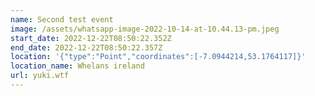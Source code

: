 ```yaml
---
name: Second test event
image: /assets/whatsapp-image-2022-10-14-at-10.44.13-pm.jpeg
start_date: 2022-12-22T08:50:22.352Z
end_date: 2022-12-22T08:50:22.357Z
location: '{"type":"Point","coordinates":[-7.0944214,53.1764117]}'
location_name: Whelans ireland
url: yuki.wtf
---
```

